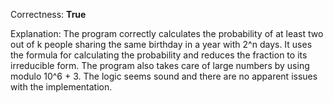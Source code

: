 Correctness: **True**

Explanation: 
The program correctly calculates the probability of at least two out of k people sharing the same birthday in a year with 2^n days. It uses the formula for calculating the probability and reduces the fraction to its irreducible form. The program also takes care of large numbers by using modulo 10^6 + 3. The logic seems sound and there are no apparent issues with the implementation.